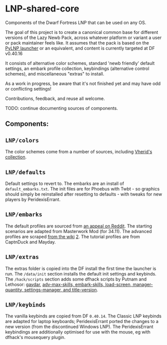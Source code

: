 LNP-shared-core
===============

Components of the Dwarf Fortress LNP that can be used on any OS.

The goal of this project is to create a canonical common base for different versions of the Lazy Newb Pack, across whatever platform or variant a user or pack maintainer feels like.  It assumes that the pack is based on the [PyLNP launcher]() or an equivalent, and content is currently targeted at DF v0.40.16

It consists of alternative color schemes, standard 'newb friendly' default settings, an embark profile collection, keybindings (alternative control schemes), and miscellaneous "extras" to install.  

As a work in progress, be aware that it's not finished yet and may have odd or conflicting settings!

Contributions, feedback, and reuse all welcome.

TODO:  continue documenting sources of components.

Components:
-----------

`LNP/colors`
------------
The color schemes come from a number of sources, including [Vherid's collection](http://www.bay12forums.com/smf/index.php?topic=89856).

`LNP/defaults`
--------------
Default settings to revert to.  The embarks are an install of `default_embarks.txt`.  The init files are for Phoebus with Twbt - so graphics should simply be reinstalled after resetting to defaults - with tweaks for new players by PeridexisErrant.  

`LNP/embarks`
-------------
The default profiles are sourced from [an appeal on Reddit]().  The starting scenarios are adapted from Masterwork Mod (for 34.11).  The advanced profiles are scraped [from the wiki](http://dwarffortresswiki.org/index.php/DF2014:Embark_profile_repository) [2](http://dwarffortresswiki.org/index.php/DF2014:Sample_Starting_Builds).  The tutorial profiles are from CaptnDuck and Mayday.  

`LNP/extras`
------------
The extras folder is copied into the DF install the first time the launcher is run.  The `/data/init` section installs the default init settings and keybinds.  The `/hack/scripts` section adds some dfhack scripts by Putnam and Lethosor:  [gaydar](https://gist.github.com/Putnam3145/77492ae79ca54fbf8af3), [adv-max-skills, embark-skills, load-screen, manager-quantity, settings-manager, and title-version](https://github.com/lethosor/dfhack-scripts).

`LNP/keybinds`
--------------
The vanilla keybinds are copied from DF `0.40.14`.  The Classic LNP keybinds are adapted for laptop keyboards; PeridexisErrant ported the changes to a new version (from the discontinued Windows LNP).  The PeridexisErrant keybindings are additionally optimised for use with the mouse, eg with dfhack's mousequery plugin.
